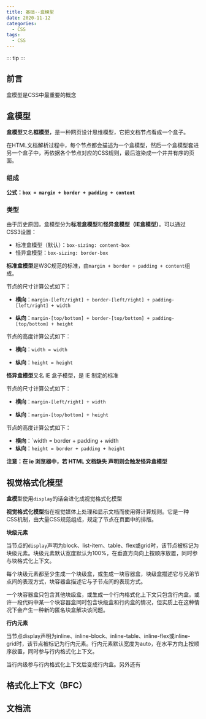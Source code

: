 ```yaml
---
title: 基础--盒模型
date: 2020-11-12
categories:
  - CSS
tags:
  - CSS
---
```


::: tip
:::

<!-- more -->

## 前言

盒模型是CSS中最重要的概念

## 盒模型

**盒模型**又名**框模型**，是一种网页设计思维模型，它把文档节点看成一个盒子。



在HTML文档解析过程中，每个节点都会描述为一个盒模型，然后一个盒模型套进另一个盒子中，再依据各个节点对应的CSS规则，最后渲染成一个井井有序的页面。

### 组成

**公式：`box = margin + border + padding + content`**



### 类型

由于历史原因，盒模型分为**标准盒模型**和**怪异盒模型（IE盒模型）**。可以通过CSS3设置：

+ 标准盒模型（默认）：`box-sizing: content-box`
+ 怪异盒模型：`box-sizing: border-box`



**标准盒模型**是W3C规范的标准，由`margin + border + padding + content`组成。

节点的尺寸计算公式如下：

+ **横向**：`margin-[left/right] + border-[left/right] + padding-[left/right] + width`

+ **纵向**：`margin-[top/bottom] + border-[top/bottom] + padding-[top/bottom] + height `

  

节点的高度计算公式如下：

+ **横向**：`width = width`

+ **纵向**：`height = height`

  

**怪异盒模型**又名 IE 盒子模型，是 IE 制定的标准

节点的尺寸计算公式如下：

+ **横向**：`margin-[left/right] + width`

+ **纵向**：`margin-[top/bottom] + height `

  

节点的高度计算公式如下：

+ **横向**：`width = border + padding + width
+ **纵向**：`height = border + padding + height`



**注意：在 ie 浏览器中，若 HTML 文档缺失 <!doctype html> 声明则会触发怪异盒模型**



## 视觉格式化模型

**盒模**型使用`display`的话会进化成视觉格式化模型

**视觉格式化模型**指在视觉媒体上处理和显示文档而使用得计算规则。它是一种CSS机制，由大量CSS规范组成，规定了节点在页面中的排版。

**块级元素**

当节点的`display`声明为block、list-item、table、flex或grid时，该节点被标记为块级元素。块级元素默认宽度默认为100%，在垂直方向向上按顺序放置，同时参与块格式化上下文。

每个块级元素都至少生成一个块级盒，或生成一块容器盒，块级盒描述它与兄弟节点间的表现方式，块容器盒描述它与子节点间的表现方式。

一个块容器盒只包含其他块级盒，或生成一个行内格式化上下文只包含行内盒。或许一段代码中某一个块容器盒同时包含块级盒和行内盒的情况，但实质上在这种情况下会产生一种新的匿名块盒解决该问题。



**行内元素**

当节点display声明为inline、inline-block、inline-table、inline-flex或inline-grid时，该节点被标记为行内元素。行内元素默认宽度为auto，在水平方向上按顺序放置，同时参与行内格式化上下文。

当行内级参与行内格式化上下文后变成行内盒。另外还有

## 格式化上下文（BFC）

## 文档流

